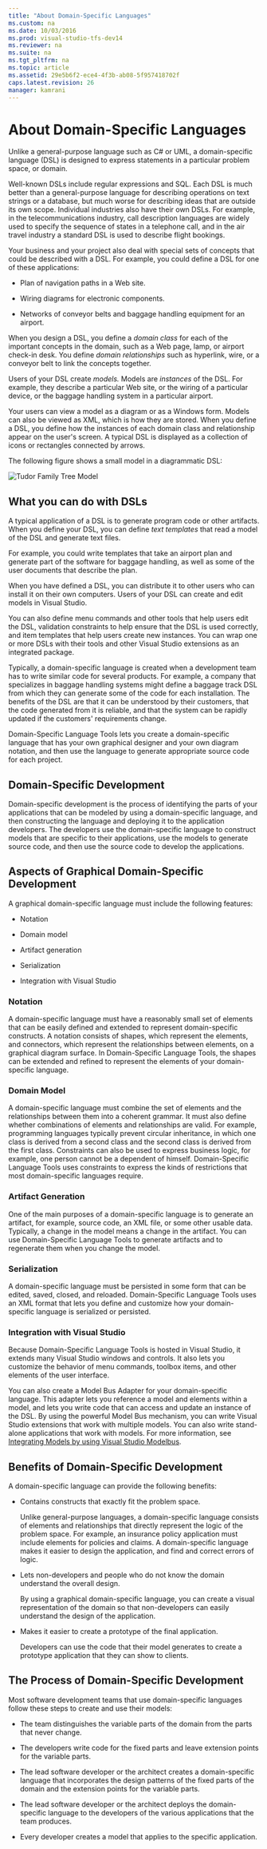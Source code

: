 ```yaml
---
title: "About Domain-Specific Languages"
ms.custom: na
ms.date: 10/03/2016
ms.prod: visual-studio-tfs-dev14
ms.reviewer: na
ms.suite: na
ms.tgt_pltfrm: na
ms.topic: article
ms.assetid: 29e5b6f2-ece4-4f3b-ab08-5f957418702f
caps.latest.revision: 26
manager: kamrani
---
```

# About Domain-Specific Languages
Unlike a general-purpose language such as C# or UML, a domain-specific language (DSL) is designed to express statements in a particular problem space, or domain.  
  
 Well-known DSLs include regular expressions and SQL. Each DSL is much better than a general-purpose language for describing operations on text strings or a database, but much worse for describing ideas that are outside its own scope. Individual industries also have their own DSLs. For example, in the telecommunications industry, call description languages are widely used to specify the sequence of states in a telephone call, and in the air travel industry a standard DSL is used to describe flight bookings.  
  
 Your business and your project also deal with special sets of concepts that could be described with a DSL. For example, you could define a DSL for one of these applications:  
  
-   Plan of navigation paths in a Web site.  
  
-   Wiring diagrams for electronic components.  
  
-   Networks of conveyor belts and baggage handling equipment for an airport.  
  
 When you design a DSL, you define a *domain class* for each of the important concepts in the domain, such as a Web page, lamp, or airport check-in desk. You define *domain relationships* such as hyperlink, wire, or a conveyor belt to link the concepts together.  
  
 Users of your DSL create *models.* Models are *instances* of the DSL. For example, they describe a particular Web site, or the wiring of a particular device, or the baggage handling system in a particular airport.  
  
 Your users can view a model as a diagram or as a Windows form. Models can also be viewed as XML, which is how they are stored. When you define a DSL, you define how the instances of each domain class and relationship appear on the user's screen. A typical DSL is displayed as a collection of icons or rectangles connected by arrows.  
  
 The following figure shows a small model in a diagrammatic DSL:  
  
 ![Tudor Family Tree Model](../VS_IDE/media/Tudor_FamilyTreeModel.png "Tudor_FamilyTreeModel")  
  
## What you can do with DSLs  
 A typical application of a DSL is to generate program code or other artifacts. When you define your DSL, you can define *text templates* that read a model of the DSL and generate text files.  
  
 For example, you could write templates that take an airport plan and generate part of the software for baggage handling, as well as some of the user documents that describe the plan.  
  
 When you have defined a DSL, you can distribute it to other users who can install it on their own computers. Users of your DSL can create and edit models in Visual Studio.  
  
 You can also define menu commands and other tools that help users edit the DSL, validation constraints to help ensure that the DSL is used correctly, and item templates that help users create new instances. You can wrap one or more DSLs with their tools and other Visual Studio extensions as an integrated package.  
  
 Typically, a domain-specific language is created when a development team has to write similar code for several products. For example, a company that specializes in baggage handling systems might define a baggage track DSL from which they can generate some of the code for each installation. The benefits of the DSL are that it can be understood by their customers, that the code generated from it is reliable, and that the system can be rapidly updated if the customers' requirements change.  
  
 Domain-Specific Language Tools lets you create a domain-specific language that has your own graphical designer and your own diagram notation, and then use the language to generate appropriate source code for each project.  
  
## Domain-Specific Development  
 Domain-specific development is the process of identifying the parts of your applications that can be modeled by using a domain-specific language, and then constructing the language and deploying it to the application developers. The developers use the domain-specific language to construct models that are specific to their applications, use the models to generate source code, and then use the source code to develop the applications.  
  
## Aspects of Graphical Domain-Specific Development  
 A graphical domain-specific language must include the following features:  
  
-   Notation  
  
-   Domain model  
  
-   Artifact generation  
  
-   Serialization  
  
-   Integration with Visual Studio  
  
### Notation  
 A domain-specific language must have a reasonably small set of elements that can be easily defined and extended to represent domain-specific constructs. A notation consists of shapes, which represent the elements, and connectors, which represent the relationships between elements, on a graphical diagram surface. In Domain-Specific Language Tools, the shapes can be extended and refined to represent the elements of your domain-specific language.  
  
### Domain Model  
 A domain-specific language must combine the set of elements and the relationships between them into a coherent grammar. It must also define whether combinations of elements and relationships are valid. For example, programming languages typically prevent circular inheritance, in which one class is derived from a second class and the second class is derived from the first class. Constraints can also be used to express business logic, for example, one person cannot be a dependent of himself. Domain-Specific Language Tools uses constraints to express the kinds of restrictions that most domain-specific languages require.  
  
### Artifact Generation  
 One of the main purposes of a domain-specific language is to generate an artifact, for example, source code, an XML file, or some other usable data. Typically, a change in the model means a change in the artifact. You can use Domain-Specific Language Tools to generate artifacts and to regenerate them when you change the model.  
  
### Serialization  
 A domain-specific language must be persisted in some form that can be edited, saved, closed, and reloaded. Domain-Specific Language Tools uses an XML format that lets you define and customize how your domain-specific language is serialized or persisted.  
  
### Integration with Visual Studio  
 Because Domain-Specific Language Tools is hosted in Visual Studio, it extends many Visual Studio windows and controls. It also lets you customize the behavior of menu commands, toolbox items, and other elements of the user interface.  
  
 You can also create a Model Bus Adapter for your domain-specific language. This adapter lets you reference a model and elements within a model, and lets you write code that can access and update an instance of the DSL. By using the powerful Model Bus mechanism, you can write Visual Studio extensions that work with multiple models. You can also write stand-alone applications that work with models. For more information, see [Integrating Models by using Visual Studio Modelbus](../VS_IDE/Integrating-Models-by-using-Visual-Studio-Modelbus.md).  
  
## Benefits of Domain-Specific Development  
 A domain-specific language can provide the following benefits:  
  
-   Contains constructs that exactly fit the problem space.  
  
     Unlike general-purpose languages, a domain-specific language consists of elements and relationships that directly represent the logic of the problem space. For example, an insurance policy application must include elements for policies and claims. A domain-specific language makes it easier to design the application, and find and correct errors of logic.  
  
-   Lets non-developers and people who do not know the domain understand the overall design.  
  
     By using a graphical domain-specific language, you can create a visual representation of the domain so that non-developers can easily understand the design of the application.  
  
-   Makes it easier to create a prototype of the final application.  
  
     Developers can use the code that their model generates to create a prototype application that they can show to clients.  
  
## The Process of Domain-Specific Development  
 Most software development teams that use domain-specific languages follow these steps to create and use their models:  
  
-   The team distinguishes the variable parts of the domain from the parts that never change.  
  
-   The developers write code for the fixed parts and leave extension points for the variable parts.  
  
-   The lead software developer or the architect creates a domain-specific language that incorporates the design patterns of the fixed parts of the domain and the extension points for the variable parts.  
  
-   The lead software developer or the architect deploys the domain-specific language to the developers of the various applications that the team produces.  
  
-   Every developer creates a model that applies to the specific application.
